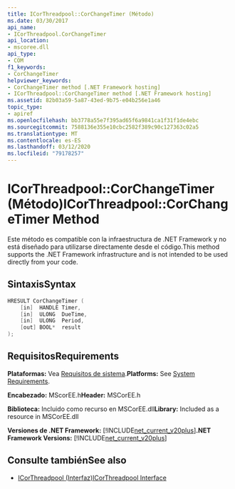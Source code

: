 ```yaml
---
title: ICorThreadpool::CorChangeTimer (Método)
ms.date: 03/30/2017
api_name:
- ICorThreadpool.CorChangeTimer
api_location:
- mscoree.dll
api_type:
- COM
f1_keywords:
- CorChangeTimer
helpviewer_keywords:
- CorChangeTimer method [.NET Framework hosting]
- ICorThreadpool::CorChangeTimer method [.NET Framework hosting]
ms.assetid: 82b03a59-5a87-43ed-9b75-e04b256e1a46
topic_type:
- apiref
ms.openlocfilehash: bb3778a55e7f395ad65f6a9841ca1f31f1de4ebc
ms.sourcegitcommit: 7588136e355e10cbc2582f389c90c127363c02a5
ms.translationtype: MT
ms.contentlocale: es-ES
ms.lasthandoff: 03/12/2020
ms.locfileid: "79178257"
---
```

# <a name="icorthreadpoolcorchangetimer-method"></a><span data-ttu-id="ed3e1-102">ICorThreadpool::CorChangeTimer (Método)</span><span class="sxs-lookup"><span data-stu-id="ed3e1-102">ICorThreadpool::CorChangeTimer Method</span></span>
<span data-ttu-id="ed3e1-103">Este método es compatible con la infraestructura de .NET Framework y no está diseñado para utilizarse directamente desde el código.</span><span class="sxs-lookup"><span data-stu-id="ed3e1-103">This method supports the .NET Framework infrastructure and is not intended to be used directly from your code.</span></span>  
  
## <a name="syntax"></a><span data-ttu-id="ed3e1-104">Sintaxis</span><span class="sxs-lookup"><span data-stu-id="ed3e1-104">Syntax</span></span>  
  
```cpp  
HRESULT CorChangeTimer (  
    [in]  HANDLE Timer,
    [in]  ULONG  DueTime,
    [in]  ULONG  Period,  
    [out] BOOL*  result  
);  
```  
  
## <a name="requirements"></a><span data-ttu-id="ed3e1-105">Requisitos</span><span class="sxs-lookup"><span data-stu-id="ed3e1-105">Requirements</span></span>  
 <span data-ttu-id="ed3e1-106">**Plataformas:** Vea [Requisitos de sistema](../../../../docs/framework/get-started/system-requirements.md).</span><span class="sxs-lookup"><span data-stu-id="ed3e1-106">**Platforms:** See [System Requirements](../../../../docs/framework/get-started/system-requirements.md).</span></span>  
  
 <span data-ttu-id="ed3e1-107">**Encabezado:** MScorEE.h</span><span class="sxs-lookup"><span data-stu-id="ed3e1-107">**Header:** MSCorEE.h</span></span>  
  
 <span data-ttu-id="ed3e1-108">**Biblioteca:** Incluido como recurso en MSCorEE.dll</span><span class="sxs-lookup"><span data-stu-id="ed3e1-108">**Library:** Included as a resource in MSCorEE.dll</span></span>  
  
 <span data-ttu-id="ed3e1-109">**Versiones de .NET Framework:** [!INCLUDE[net_current_v20plus](../../../../includes/net-current-v20plus-md.md)]</span><span class="sxs-lookup"><span data-stu-id="ed3e1-109">**.NET Framework Versions:** [!INCLUDE[net_current_v20plus](../../../../includes/net-current-v20plus-md.md)]</span></span>  
  
## <a name="see-also"></a><span data-ttu-id="ed3e1-110">Consulte también</span><span class="sxs-lookup"><span data-stu-id="ed3e1-110">See also</span></span>

- [<span data-ttu-id="ed3e1-111">ICorThreadpool (Interfaz)</span><span class="sxs-lookup"><span data-stu-id="ed3e1-111">ICorThreadpool Interface</span></span>](../../../../docs/framework/unmanaged-api/hosting/icorthreadpool-interface.md)
